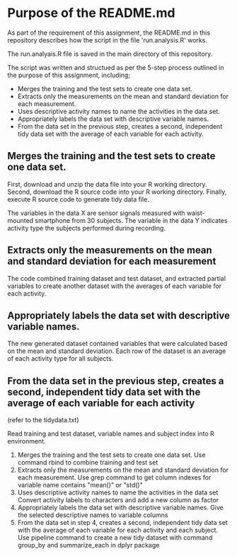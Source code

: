 # Purpose of the README.md 
As part of the requirement of this assignment, the README.md in this repository describes how the script in the file 'run.analysis.R' works.  

The run.analyais.R file is saved in the main directory of this repository.

The script was written and structued as per the 5-step process outlined in the purpose of this assignment, including;
* Merges the training and the test sets to create one data set.
* Extracts only the measurements on the mean and standard deviation for each measurement.
* Uses descriptive activity names to name the activities in the data set.
* Appropriately labels the data set with descriptive variable names.
* From the data set in the previous step, creates a second, independent tidy data set with the average of each variable for each activity.


## Merges the training and the test sets to create one data set.
First, download and unzip the data file into your R working directory.
Second, download the R source code into your R working directory.
Finally, execute R source code to generate tidy data file.

The variables in the data X are sensor signals measured with waist-mounted smartphone from 30 subjects. The variable in the data Y indicates activity type the subjects performed during recording.

## Extracts only the measurements on the mean and standard deviation for each measurement
The code combined training dataset and test dataset, and extracted partial variables to create another dataset with the averages of each variable for each activity.

## Appropriately labels the data set with descriptive variable names.
The new generated dataset contained variables that were calculated based on the mean and standard deviation. Each row of the dataset is an average of each activity type for all subjects.

## From the data set in the previous step, creates a second, independent tidy data set with the average of each variable for each activity

(refer to the tidydata.txt)

Read training and test dataset, variable names and subject index into R environment. 

1. Merges the training and the test sets to create one data set. Use command rbind to combine training and test set
2. Extracts only the measurements on the mean and standard deviation for each measurement. Use grep command to get column indexes for variable name contains "mean()" or "std()"
3. Uses descriptive activity names to name the activities in the data set Convert activity labels to characters and add a new column as factor
4. Appropriately labels the data set with descriptive variable names. Give the selected descriptive names to variable columns
5. From the data set in step 4, creates a second, independent tidy data set with the average of each variable for each activity and each subject. Use pipeline command to create a new tidy dataset with command group_by and summarize_each in dplyr package
